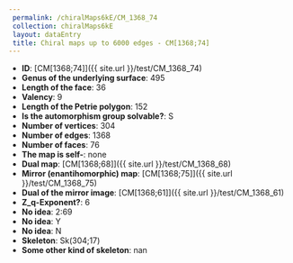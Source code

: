 ```yaml
--- 
 permalink: /chiralMaps6kE/CM_1368_74 
 collection: chiralMaps6kE
 layout: dataEntry
 title: Chiral maps up to 6000 edges - CM[1368;74]
---
```


- **ID**: [CM[1368;74]]({{ site.url }}/test/CM_1368_74)
- **Genus of the underlying surface**: 495
- **Length of the face**: 36
- **Valency**: 9
- **Length of the Petrie polygon**: 152
- **Is the automorphism group solvable?**: S
- **Number of vertices**: 304
- **Number of edges**: 1368
- **Number of faces**: 76
- **The map is self-**: none
- **Dual map**: [CM[1368;68]]({{ site.url }}/test/CM_1368_68)
- **Mirror (enantihomorphic) map**: [CM[1368;75]]({{ site.url }}/test/CM_1368_75)
- **Dual of the mirror image**: [CM[1368;61]]({{ site.url }}/test/CM_1368_61)
- **Z_q-Exponent?**: 6
- **No idea**:  2:69
- **No idea**: Y
- **No idea**: N
- **Skeleton**: Sk(304;17)
- **Some other kind of skeleton**: nan
